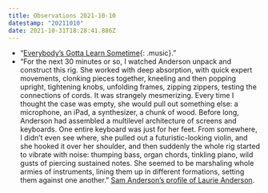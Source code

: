 ```yaml
---
title: Observations 2021-10-10
datestamp: "20211010"
date: 2021-10-31T18:28:41.886Z
---
```

- “[Everybody’s Gotta Learn Sometime](https://www.youtube.com/watch?v=Q4huTptveEs){: .music}.”
- “For the next 30 minutes or so, I watched Anderson unpack and construct this rig. She worked with deep absorption, with quick expert movements, clonking pieces together, kneeling and then popping upright, tightening knobs, unfolding frames, zipping zippers, testing the connections of cords. It was strangely mesmerizing. Every time I thought the case was empty, she would pull out something else: a microphone, an iPad, a synthesizer, a chunk of wood. Before long, Anderson had assembled a multilevel architecture of screens and keyboards. One entire keyboard was just for her feet. From somewhere, I didn’t even see where, she pulled out a futuristic-looking violin, and she hooked it over her shoulder, and then suddenly the whole rig started to vibrate with noise: thumping bass, organ chords, tinkling piano, wild gusts of piercing sustained notes. She seemed to be marshaling whole armies of instruments, lining them up in different formations, setting them against one another.” [Sam Anderson’s profile of Laurie Anderson](https://www.nytimes.com/2021/10/06/magazine/laurie-anderson.html).